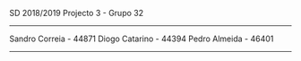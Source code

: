 SD 2018/2019
Projecto 3 - Grupo 32

----------------------

Sandro Correia - 44871
Diogo Catarino - 44394
Pedro Almeida - 46401

----------------------